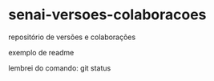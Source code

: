 # senai-versoes-colaboracoes
repositório de versões e colaborações

exemplo de readme

lembrei do comando: git status
